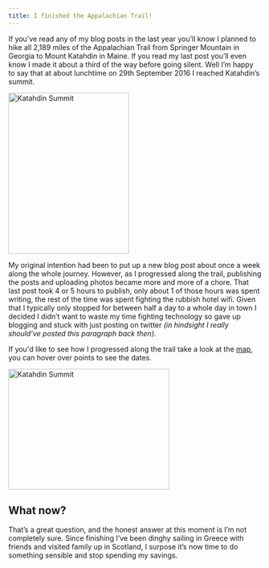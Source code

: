 ```yaml
---
title: I finished the Appalachian Trail!
---
```


If you’ve read any of my blog posts in the last year you’ll know I planned to hike all 2,189 miles of the Appalachian Trail from Springer Mountain in Georgia to Mount Katahdin in Maine. If you read my last post you’ll even know I made it about a third of the way before going silent. Well I’m happy to say that at about lunchtime on 29th September 2016 I reached Katahdin’s summit.

<a data-flickr-embed="true"  href="https://www.flickr.com/photos/martinsteel/30593447936/in/album-72157663892918234/" title="Katahdin Summit"><img src="https://c1.staticflickr.com/6/5777/30593447936_e18965068a_n.jpg" width="240" height="320" alt="Katahdin Summit"></a><script async src="//embedr.flickr.com/assets/client-code.js" charset="utf-8"></script>

My original intention had been to put up a new blog post about once a week along the whole journey. However, as I progressed along the trail, publishing the posts and uploading photos became more and more of a chore. That last post took 4 or 5 hours to publish, only about 1 of those hours was spent writing, the rest of the time was spent fighting the rubbish hotel wifi. Given that I typically only stopped for between half a day to a whole day in town I decided I didn’t want to waste my time fighting technology so gave up blogging and stuck with just posting on twitter *(in hindsight I really should’ve posted this paragraph back then)*.  

If you'd like to see how I progressed along the trail take a look at the [map](/map/), you can hover over points to see the dates.

<a data-flickr-embed="true"  href="https://www.flickr.com/photos/martinsteel/29995996913/in/album-72157663892918234/" title="Katahdin Summit"><img src="https://c2.staticflickr.com/6/5600/29995996913_27930d9bcb_n.jpg" width="320" height="240" alt="Katahdin Summit"></a><script async src="//embedr.flickr.com/assets/client-code.js" charset="utf-8"></script>

## What now?    

That’s a great question, and the honest answer at this moment is I’m not completely sure. Since finishing I’ve been dinghy sailing in Greece with friends and visited family up in Scotland, I surpose it’s now time to do something sensible and stop spending my savings.